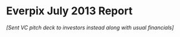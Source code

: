 Everpix July 2013 Report
========================

*[Sent VC pitch deck to investors instead along with usual financials]*
